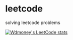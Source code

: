 # leetcode
solving leetcode problems

[![Wdmoney's LeetCode stats](https://leetcode-stats-six.vercel.app/?username=Wdmoney)](https://github.com/KnlnKS/leetcode-stats)
